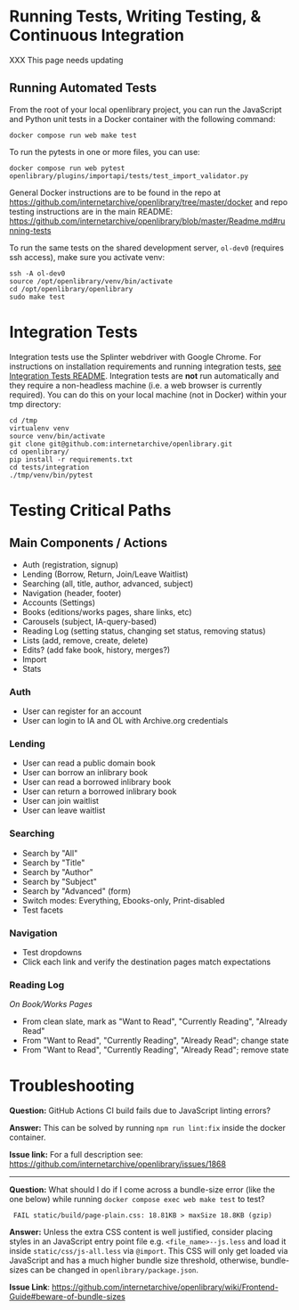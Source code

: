 # Running Tests, Writing Testing, & Continuous Integration

XXX This page needs updating 

## Running Automated Tests

From the root of your local openlibrary project, you can run the JavaScript and Python unit tests in a Docker container with the following command:

    docker compose run web make test

To run the pytests in one or more files, you can use:

    docker compose run web pytest openlibrary/plugins/importapi/tests/test_import_validator.py

General Docker instructions are to be found in the repo at https://github.com/internetarchive/openlibrary/tree/master/docker and repo testing instructions are in the main README: https://github.com/internetarchive/openlibrary/blob/master/Readme.md#running-tests

To run the same tests on the shared development server, `ol-dev0` (requires ssh access), make sure you activate venv:

```
ssh -A ol-dev0
source /opt/openlibrary/venv/bin/activate 
cd /opt/openlibrary/openlibrary
sudo make test
```

# Integration Tests

Integration tests use the Splinter webdriver with Google Chrome. For instructions on installation requirements and running integration tests, [see Integration Tests README](/internetarchive/openlibrary/blob/master/tests/integration/README.md). Integration tests are **not** run automatically and they require a non-headless machine (i.e. a web browser is currently required). You can do this on your local machine (not in Docker) within your tmp directory:

```
cd /tmp
virtualenv venv
source venv/bin/activate
git clone git@github.com:internetarchive/openlibrary.git
cd openlibrary/
pip install -r requirements.txt
cd tests/integration
./tmp/venv/bin/pytest
```

# Testing Critical Paths

## Main Components / Actions

- Auth (registration, signup)
- Lending (Borrow, Return, Join/Leave Waitlist)
- Searching (all, title, author, advanced, subject)
- Navigation (header, footer)
- Accounts (Settings)
- Books (editions/works pages, share links, etc)
- Carousels (subject, IA-query-based)
- Reading Log (setting status, changing set status, removing status)
- Lists (add, remove, create, delete)
- Edits? (add fake book, history, merges?)
- Import
- Stats

### Auth

- User can register for an account
- User can login to IA and OL with Archive.org credentials

### Lending

- User can read a public domain book
- User can borrow an inlibrary book
- User can read a borrowed inlibrary book
- User can return a borrowed inlibrary book
- User can join waitlist
- User can leave waitlist

### Searching

- Search by "All"
- Search by "Title"
- Search by "Author"
- Search by "Subject"
- Search by "Advanced" (form)
- Switch modes: Everything, Ebooks-only, Print-disabled
- Test facets

### Navigation

- Test dropdowns
- Click each link and verify the destination pages match expectations

### Reading Log

*On Book/Works Pages*

- From clean slate, mark as "Want to Read", "Currently Reading", "Already Read"
- From "Want to Read", "Currently Reading", "Already Read"; change state
- From "Want to Read", "Currently Reading", "Already Read"; remove state

# Troubleshooting

**Question:** GitHub Actions CI build fails due to JavaScript linting errors?

**Answer:** This can be solved by running `npm run lint:fix` inside the docker container.

**Issue link:** For a full description see: https://github.com/internetarchive/openlibrary/issues/1868

***

**Question:** What should I do if I come across a bundle-size error (like the one below) while running `docker compose exec web make test` to test? 
```
 FAIL static/build/page-plain.css: 18.81KB > maxSize 18.8KB (gzip)
```
**Answer:** Unless the extra CSS content is well justified, consider placing styles in an JavaScript entry point file e.g. `<file_name>--js.less` and load it inside `static/css/js-all.less` via `@import`. This CSS will only get loaded via JavaScript and has a much higher bundle size threshold, otherwise, bundle-sizes can be changed in `openlibrary/package.json`.

**Issue Link**: https://github.com/internetarchive/openlibrary/wiki/Frontend-Guide#beware-of-bundle-sizes